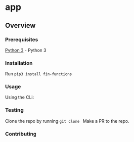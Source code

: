 # app

## Overview

### Prerequisites
[Python 3](https://www.python.org/downloads/) - Python 3

### Installation
Run `pip3 install fin-functions`

### Usage
Using the CLi:

### Testing
Clone the repo by running `git clone `
Make a PR to the repo.

### Contributing

